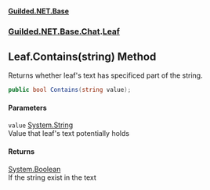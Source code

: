 
#### [Guilded.NET.Base](Guilded_NET_Base 'Guilded_NET_Base')
### [Guilded.NET.Base.Chat](Guilded_NET_Base#Guilded_NET_Base_Chat 'Guilded.NET.Base.Chat').[Leaf](Leaf 'Guilded.NET.Base.Chat.Leaf')
## Leaf.Contains(string) Method
Returns whether leaf's text has specificed part of the string.  
```csharp
public bool Contains(string value);
```

#### Parameters
<a name='Guilded_NET_Base_Chat_Leaf_Contains(string)_value'></a>
`value` [System.String](https://docs.microsoft.com/en-us/dotnet/api/System.String 'System.String')  
Value that leaf's text potentially holds
  

#### Returns
[System.Boolean](https://docs.microsoft.com/en-us/dotnet/api/System.Boolean 'System.Boolean')  
If the string exist in the text
